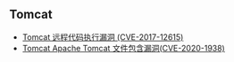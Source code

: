 Tomcat
---

* [Tomcat 远程代码执行漏洞 (CVE-2017-12615)](./1/)
* [Tomcat Apache Tomcat 文件包含漏洞(CVE-2020-1938)](./2/)

